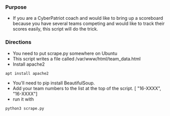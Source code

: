 ### Purpose
- If you are a CyberPatriot coach and would like to bring up a scoreboard because you have several teams competing and would like to track their scores easily, this script will do the trick.
### Directions
- You need to put scrape.py somewhere on Ubuntu
- This script writes a file called /var/www/html/team_data.html
- Install apache2
  
``` apt install apache2 ```
- You'll need to pip install BeautifulSoup.
- Add your team numbers to the list at the top of the script. [ "16-XXXX", "16-XXXX"]
- run it with

``` python3 scrape.py ```

